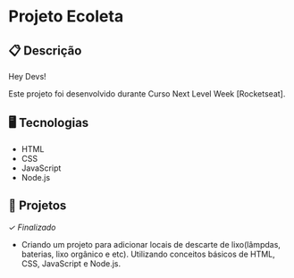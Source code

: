 # Projeto Ecoleta

## 📋 Descrição
Hey Devs!

Este projeto foi desenvolvido durante Curso Next Level Week [Rocketseat].


## 🖥️ Tecnologias
- HTML
- CSS
- JavaScript
- Node.js

## 🎨 Projetos
*✓ Finalizado*

- Criando um projeto para adicionar locais de descarte de lixo(lâmpdas, baterias, lixo orgânico e etc).  Utilizando conceitos básicos de HTML, CSS, JavaScript e Node.js.


